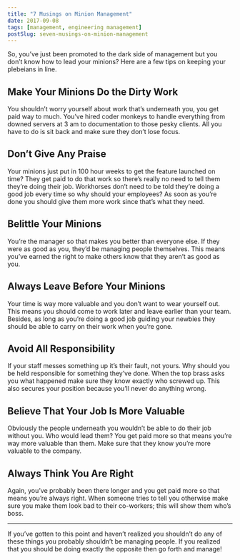 ```yaml
---
title: "7 Musings on Minion Management"
date: 2017-09-08
tags: [management, engineering management]
postSlug: seven-musings-on-minion-management
---
```


So, you’ve just been promoted to the dark side of management but you don’t know how to lead your minions? Here are a few tips on keeping your plebeians in line.

## Make Your Minions Do the Dirty Work
You shouldn’t worry yourself about work that’s underneath you, you get paid way to much. You’ve hired coder monkeys to handle everything from downed servers at 3 am to documentation to those pesky clients. All you have to do is sit back and make sure they don’t lose focus.

## Don’t Give Any Praise
Your minions just put in 100 hour weeks to get the feature launched on time? They get paid to do that work so there’s really no need to tell them they’re doing their job. Workhorses don’t need to be told they’re doing a good job every time so why should your employees? As soon as you’re done you should give them more work since that’s what they need.

## Belittle Your Minions
You’re the manager so that makes you better than everyone else. If they were as good as you, they’d be managing people themselves. This means you’ve earned the right to make others know that they aren’t as good as you.

## Always Leave Before Your Minions
Your time is way more valuable and you don’t want to wear yourself out. This means you should come to work later and leave earlier than your team. Besides, as long as you’re doing a good job guiding your newbies they should be able to carry on their work when you’re gone.

## Avoid All Responsibility
If your staff messes something up it’s their fault, not yours. Why should you be held responsible for something they’ve done. When the top brass asks you what happened make sure they know exactly who screwed up. This also secures your position because you’ll never do anything wrong.

## Believe That Your Job Is More Valuable
Obviously the people underneath you wouldn’t be able to do their job without you. Who would lead them? You get paid more so that means you’re way more valuable than them. Make sure that they know you’re more valuable to the company.

## Always Think You Are Right
Again, you’ve probably been there longer and you get paid more so that means you’re always right. When someone tries to tell you otherwise make sure you make them look bad to their co-workers; this will show them who’s boss.
- - - -
If you’ve gotten to this point and haven’t realized you shouldn’t do any of these things you probably shouldn’t be managing people. If you realized that you should be doing exactly the opposite then go forth and manage!
